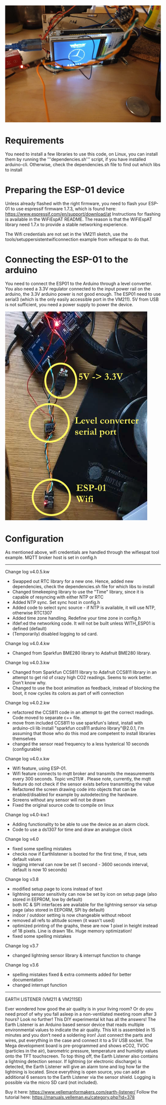 
![Clock picture](/pics/clock.jpg)

Requirements
============

You need to install a few libraries to use this code, on Linux, you can install them by running the '''dependencies.sh''' script, if you have installed arduino-cli.
Otherwise, check the dependencies.sh file to find out which libs to install

Preparing the ESP-01 device
===========================

Unless already flashed with the right firmware, you need to flash your ESP-01 to use espressif firmware 1.7.3, which is found here: https://www.espressif.com/en/support/download/at
Instructions for flashing is available in the WiFiEspAT README. The reason is that the WiFiEspAT library need 1.7.x to provide a stable networking experience. 

The Wifi credentials are not set in the VM211 sketch, use the tools/setuppersistentwificonnection example from wifiespat to do that.

Connecting the ESP-01 to the arduino
====================================

You need to connect the ESP01 to the Arduino through a level converter. You also need a 3.3V regulator connected to the input power rail on the arduino,
the 3.3V arduino power is not good enough. The ESP01 need to use serial3 (which is the only easily accessible port in the VM211). 
5V from USB is not sufficient, you need a power supply to power the device. 

![ESP Connection](/pics/esp.png)

Configuration
=============

As mentioned above, wifi credentials are handled through the wifiespat tool example.
MQTT broker host is set in config.h

-------------------------------------------------------

Change log v4.0.5.kw
- Swapped out RTC library for a new one. Hence, added new dependencies, check the dependencies.sh file for which libs to install
- Changed timekeeping library to use the "Time" library, since it is capable of resyncing with either NTP or RTC
- Added NTP sync. Set sync host in config.h
- Added code to select sync source - if NTP is available, it will use NTP, otherwise RTC1307
- Added time zone handling. Redefine your time zone in config.h
- ifdef:ed the networking code. It will not be built unless WITH_ESP01 is defined (default)
- (Temporarily) disabled logging to sd card.

Change log v4.0.4.kw
- Changed from Sparkfun BME280 library to Adafruit BME280 library.

Change log v4.0.3.kw
- Changed from Sparkfun CCS811 library to Adafruit CCS811 library in an attempt to get rid of crazy high CO2 readings. Seems to work better. Don't know why.
- Changed to use the boot animation as feedback, instead of blocking the boot, it now cycles its colors as part of wifi connection

Change log v4.0.2.kw
- refactored the CCS811 code in an attempt to get the correct readings. Code moved to separate c++ file.
- move from included CCS811 to use sparkfun's latest, install with arduino-cli lib install "sparkfun ccs811 arduino library"@2.0.1, I'm assuming that those who do this mod are competent to install libraries themselves
- changed the sensor read frequency to a less hysterical 10 seconds (configurable)

Change log v4.0.x.kw
- Wifi feature, using ESP-01. 
- Wifi feature connects to mqtt broker and transmits the measurements every 300 seconds. Topic vm211/# . Please note, currently, the mqtt feature do not check if the sensor exists before transmitting the value
- Refactored the screen drawing code into objects that can be enabled/disabled for example by autodetecting the hardware.
- Screens without any sensor will not be drawn
- Fixed the original source code to compile on linux

Change log v4.0-kw.1
- Adding functionality to be able to use the device as an alarm clock.
- Code to use a ds1307 for time and draw an analogue clock

Change log v4.0
- fixed some spelling mistakes
- checks now if Earthlistener is booted for the first time, if true, sets default values
- logging interval can now be set (1 second - 3600 seconds interval, default is now 10 seconds)

Change log v3.8
- modified setup page to icons instead of text
- lightning sensor sensitivity can now be set by icon on setup page (also stored in EEPROM, low by default)
- both IIC & SPI interfaces are available for the lightning sensor via setup page (also stored in EEPORM, SPI by default)
- indoor / outdoor setting is now changeable without reboot
- removed all refs to altitude screen (it wasn't used)
- optimized printing of the graphs, these are now 1 pixel in height instead of 18 pixels. Line is drawn 18x. Huge memory optimization!
- fixed some spelling mistakes

Change log v3.7
- changed lightning sensor library & interrupt function to change

Change log v3.6
- spelling mistakes fixed & extra comments added for better documentation
- changed interrupt function

---------------------------------------------------

EARTH LISTENER (VM211 & VM211SE)

Ever wondered how good the air quality is in your living room? Or do you need proof of why you fall asleep in a non-ventilated meeting room after 3 hours? Look no further! This DIY experimental kit has all the answers!
The Earth Listener is an Arduino based sensor device that reads multiple environmental values to indicate the air quality. This kit is assembled in 15 minutes and you don’t need a soldering iron! Just connect the parts and wires, put everything in the case and connect it to a 5V USB socket. The Mega development board is pre-programmed and shows eCO2, TVOC (particles in the air), barometric pressure, temperature and humidity values onto the TFT touchscreen. To top thing off, the Earth Listener also contains a lightning detection sensor. If lightning (or electronic discharge) is detected, the Earth Listener will give an alarm tone and log how far the lightning is located. Since everything is open source, you can add an additional 6 sensors to the Earth Listener via the sensor shield. Logging is possible via the micro SD card (not included).

Buy it here: https://www.vellemanformakers.com/earth-listener/
Follow the tutorial here: https://manuals.velleman.eu/category.php?id=378 

